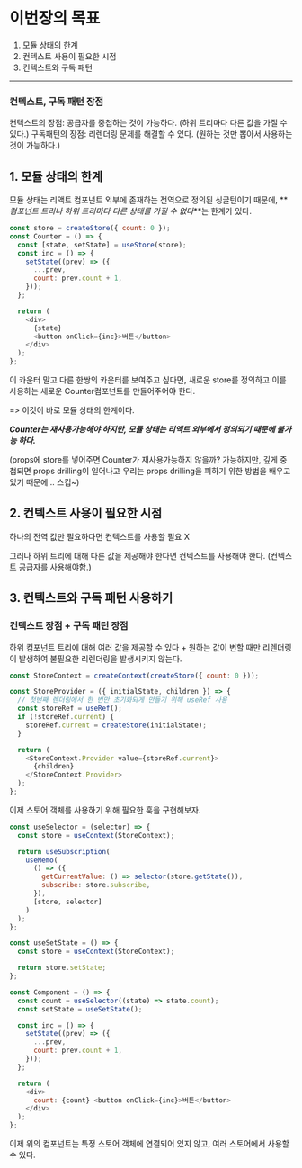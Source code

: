 # 이번장의 목표

1. 모듈 상태의 한계
2. 컨텍스트 사용이 필요한 시점
3. 컨텍스트와 구독 패턴

---

### 컨텍스트, 구독 패턴 장점

컨텍스트의 장점: 공급자를 중첩하는 것이 가능하다. (하위 트리마다 다른 값을 가질 수 있다.)
구독패턴의 장점: 리렌더링 문제를 해결할 수 있다. (원하는 것만 뽑아서 사용하는 것이 가능하다.)

## 1. 모듈 상태의 한계

모듈 상태는 리액트 컴포넌트 외부에 존재하는 전역으로 정의된 싱글턴이기 때문에, **_컴포넌트 트리나 하위 트리마다 다른 상태를 가질 수 없다_**는 한계가 있다.

```javascript
const store = createStore({ count: 0 });
const Counter = () => {
  const [state, setState] = useStore(store);
  const inc = () => {
    setState((prev) => ({
      ...prev,
      count: prev.count + 1,
    }));
  };

  return (
    <div>
      {state}
      <button onClick={inc}>버튼</button>
    </div>
  );
};
```

이 카운터 말고 다른 한쌍의 카운터를 보여주고 싶다면, 새로운 store를 정의하고 이를 사용하는 새로운 Counter컴포넌트를 만들어주어야 한다.

=> 이것이 바로 모듈 상태의 한계이다.

**_Counter는 재사용가능해야 하지만, 모듈 상태는 리액트 외부에서 정의되기 때문에 불가능 하다._**

(props에 store를 넣어주면 Counter가 재사용가능하지 않을까? 가능하지만, 깊게 중첩되면 props drilling이 일어나고 우리는 props drilling을 피하기 위한 방법을 배우고 있기 때문에 .. 스킵~)

## 2. 컨텍스트 사용이 필요한 시점

하나의 전역 값만 필요하다면 컨텍스트를 사용할 필요 X

그러나 하위 트리에 대해 다른 값을 제공해야 한다면 컨텍스트를 사용해야 한다. (컨텍스트 공급자를 사용해야함.)

## 3. 컨텍스트와 구독 패턴 사용하기

### 컨텍스트 장점 + 구독 패턴 장점

하위 컴포넌트 트리에 대해 여러 값을 제공할 수 있다 + 원하는 값이 변할 때만 리렌더링이 발생하여 불필요한 리렌더링을 발생시키지 않는다.

```javascript
const StoreContext = createContext(createStore({ count: 0 }));

const StoreProvider = ({ initialState, children }) => {
  // 첫번째 렌더링에서 한 번만 초기화되게 만들기 위해 useRef 사용
  const storeRef = useRef();
  if (!storeRef.current) {
    storeRef.current = createStore(initialState);
  }

  return (
    <StoreContext.Provider value={storeRef.current}>
      {children}
    </StoreContext.Provider>
  );
};
```

이제 스토어 객체를 사용하기 위해 필요한 훅을 구현해보자.

```javascript
const useSelector = (selector) => {
  const store = useContext(StoreContext);

  return useSubscription(
    useMemo(
      () => ({
        getCurrentValue: () => selector(store.getState()),
        subscribe: store.subscribe,
      }),
      [store, selector]
    )
  );
};

const useSetState = () => {
  const store = useContext(StoreContext);

  return store.setState;
};

const Component = () => {
  const count = useSelector((state) => state.count);
  const setState = useSetState();

  const inc = () => {
    setState((prev) => ({
      ...prev,
      count: prev.count + 1,
    }));
  };

  return (
    <div>
      count: {count} <button onClick={inc}>버튼</button>
    </div>
  );
};
```

이제 위의 컴포넌트는 특정 스토어 객체에 연결되어 있지 않고, 여러 스토어에서 사용할 수 있다.